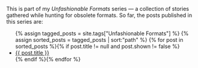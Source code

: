 <div class="panel panel-default" style="margin-bottom: 1.5em;">
  <div class="panel-body">
<p>
This is part of my <i>Unfashionable Formats</i> series &mdash; a collection of stories gathered while hunting for obsolete formats. So far, the posts published in this series are:
</p>
<ul class="series-list">
  {% assign tagged_posts = site.tags["Unfashionable Formats"] %}
  {% assign sorted_posts = tagged_posts | sort:"path" %}
  {% for post in sorted_posts %}{% if post.title != null and post.shown != false %}
    <li><a href="{{ site.url }}{{ post.url }}">{{ post.title }}</a></li>
  {% endif %}{% endfor %}
</ul>

  </div>
</div>
